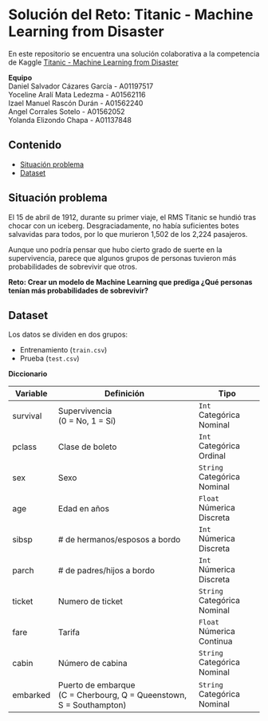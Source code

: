 # Solución del Reto: Titanic - Machine Learning from Disaster

En este repositorio se encuentra una solución colaborativa a la competencia de Kaggle [Titanic - Machine Learning from Disaster](#https://www.kaggle.com/c/titanic)

**Equipo**<br>
Daniel Salvador Cázares García - A01197517<br>
Yoceline Aralí Mata Ledezma - A01562116<br>
Izael Manuel Rascón Durán - A01562240<br>
Angel Corrales Sotelo - A01562052<br>
Yolanda Elizondo Chapa - A01137848

## Contenido
<!-- no toc -->
- [Situación problema](#situación-problema)
- [Dataset](#dataset)

## Situación problema

El 15 de abril de 1912, durante su primer viaje, el RMS Titanic se hundió tras chocar con un iceberg. Desgraciadamente, no había suficientes botes salvavidas para todos, por lo que murieron 1,502 de los 2,224 pasajeros.

Aunque uno podría pensar que hubo cierto grado de suerte en la supervivencia,  parece que algunos grupos de personas tuvieron más probabilidades de sobrevivir que otros.

**Reto: Crear un modelo de Machine Learning que prediga ¿Qué personas tenían más probabilidades de sobrevivir?**

## Dataset

Los datos se dividen en dos grupos:
* Entrenamiento (`train.csv`)
* Prueba (`test.csv`)

**Diccionario**

Variable | Definición | Tipo
--- | --- | ---
survival | Supervivencia <br>(0 = No, 1 = Sí) | `Int` <br> Categórica Nominal
pclass | Clase de boleto | `Int` <br> Categórica Ordinal
sex | Sexo | `String` <br> Categórica Nominal
age | Edad en años | `Float` <br> Númerica Discreta
sibsp | # de hermanos/esposos a bordo | `Int` <br> Númerica Discreta 
parch | # de padres/hijos a bordo | `Int` <br> Númerica Discreta 
ticket | Numero de ticket | `String` <br> Categórica Nominal
fare | Tarifa | `Float` <br> Númerica Continua
cabin | Número de cabina | `String` <br> Categórica Nominal
embarked | Puerto de embarque <br> (C = Cherbourg, Q = Queenstown, S = Southampton) | `String` <br> Categórica Nominal
